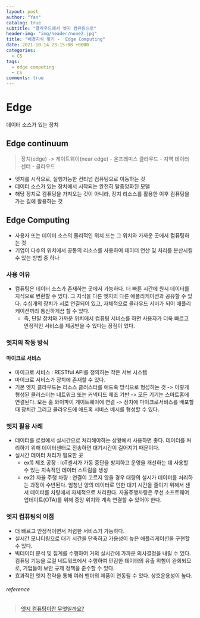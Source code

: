 ```yaml
---
layout: post
author: "Yan"
catalog: true
subtitle: "클라우드에서 엣지 컴퓨팅으로"
header-img: "img/header/none2.jpg"
title: "배경지식 쌓기 -  Edge Computing"
date: 2021-10-14 23:15:08 +0000
categories:
  - CS
tags:
  - edge computing
  - CS
comments: true
---
```


# Edge

데이터 소스가 있는 장치

## Edge continuum

> 장치(edge) -> 게이트웨이(near edge) - 온프레미스 클라우드 - 지역 데이터 센터 - 클라우드

- 엣지를 시작으로, 실행가능한 컨티넘 컴퓨팅으로 이동하는 것
- 데이터 소스가 있는 장치에서 시작되는 완전히 탈중앙화된 모델
- 해당 장치로 컴퓨팅을 가져오는 것이 아니라, 장치 리소스를 활용한 이후 컴퓨팅을 가는 길에 활용하는 것

## Edge Computing

- 사용자 또는 데이터 소스의 물리적인 위치 또는 그 위치와 가까운 곳에서 컴퓨팅하는 것
- 기업이 다수의 위치에서 공통의 리소스를 사용하여 데이터 연산 및 처리를 분산시킬 수 있는 방법 중 하나

### 사용 이유

- 컴퓨팅은 데이터 소스가 존재하는 곳에서 가능하다. 더 빠른 시간에 원시 데이터를 지식으로 변환할 수 있다. 그 지식을 다른 엣지의 다른 애플리케이션과 공유할 수 있다. 수십개의 장치가 서로 연결되어 있고, 자체적으로 클라우드 서버가 되어 애플리케이션끼리 통신하게끔 할 수 있다.
  - 즉, 단말 장치와 가까운 위치에서 컴퓨팅 서비스를 하면 사용자가 더욱 빠르고 안정적인 서비스를 제공받을 수 있다는 장점이 있다.

### 엣지의 작동 방식

#### 마이크로 서비스

- 마이크로 서비스 : RESTful API를 정의하는 작은 서브 시스템
- 마이크로 서비스가 장치에 존재할 수 있다.
- 기본 엣지 클라우드는 리소스 클러스터를 애드혹 방식으로 형성하는 것 -> 이렇게 형성된 클러스터는 네트워크 또는 커넥티드 제조 기반 -> 모든 기기는 스마트홈에 연결된다. 모든 홈 와이파이 게이트웨이에 연결 -> 장치에 마이크로서비스를 배포할 때 장치간 그리고 클라우드에 애드혹 서비스 베시를 형성할 수 있다.

### 엣지 활용 사례

- 데이터를 로컬에서 실시간으로 처리해야하는 상황에서 사용하면 좋다. 데이터를 처리하기 위해 데이터센터로 전송하면 대기시간이 길어지기 때문이다.
- 실시간 데이터 처리가 필요한 곳
  - ex1) 제조 공장 : IoT센서가 가동 중단을 방지하고 운영을 개선하는 데 사용할 수 있는 지속적인 데이터 스트림을 생성
  - ex2) 자율 주행 차량 : 연결이 고르지 않을 경우 대량의 실시가 데이터를 처리하는 과정이 수반된다. 엄청난 양의 데이터로 인한 대기 시간을 줄이기 위해서 센서 데이터를 차량에서 자체적으로 처리한다. 자율주행차량은 무선 소프트웨어 업데이트(OTA)를 위해 중앙 위치와 계속 연결할 수 있어야 한다.

### 엣지 컴퓨팅의 이점

- 더 빠르고 안정적이면서 저렴한 서비스가 가능하다.
- 실시간 모니터링으로 대기 시간을 단축하고 가용성이 높은 애플리케이션을 구현할 수 있다.
- 빅데이터 분석 및 집계를 수행하여 거의 실시간에 가까운 의사결정을 내릴 수 있다. 컴퓨팅 기능을 로컬 네트워크에서 수행하여 민감한 데이터의 유출 위험이 완회되므로, 기업들이 보안 규제 정책을 준수할 수 있다.
- 효과적인 엣지 전략을 통해 여러 벤더의 제품이 연동될 수 있다. 상호운용성이 높다.

###### reference

> [엣지 컴퓨팅이란 무엇일까요?](https://www.redhat.com/ko/topics/edge-computing/what-is-edge-computing)

